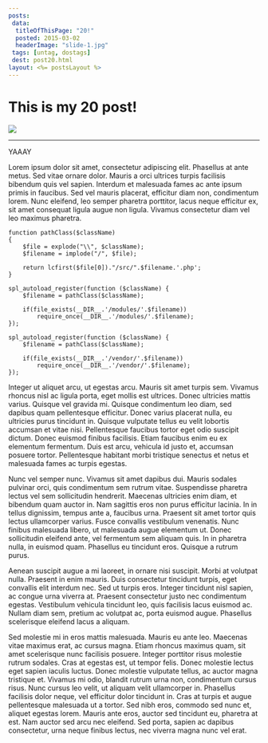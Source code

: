 ```yaml
---
posts:
 data:
  titleOfThisPage: "20!"
  posted: 2015-03-02
  headerImage: "slide-1.jpg"
 tags: [untag, dostags]
 dest: post20.html
layout: <%= postsLayout %>
---
```


# This is my 20 post!

<img class="img-responsive img-border img-full" src="{{pathAssets}}img/slide-1.jpg"/>

- - -

YAAAY


Lorem ipsum dolor sit amet, consectetur adipiscing elit. Phasellus at ante metus. Sed vitae ornare dolor. Mauris a orci ultrices turpis facilisis bibendum quis vel sapien. Interdum et malesuada fames ac ante ipsum primis in faucibus. Sed vel mauris placerat, efficitur diam non, condimentum lorem. Nunc eleifend, leo semper pharetra porttitor, lacus neque efficitur ex, sit amet consequat ligula augue non ligula. Vivamus consectetur diam vel leo maximus pharetra.

```
function pathClass($className)
{
    $file = explode("\\", $className);
    $filename = implode("/", $file);

    return lcfirst($file[0])."/src/".$filename.'.php';
}

spl_autoload_register(function ($className) {
    $filename = pathClass($className);

    if(file_exists(__DIR__.'/modules/'.$filename))
        require_once(__DIR__.'/modules/'.$filename);
});

spl_autoload_register(function ($className) {
    $filename = pathClass($className);

    if(file_exists(__DIR__.'/vendor/'.$filename))
        require_once(__DIR__.'/vendor/'.$filename);
});
```


Integer ut aliquet arcu, ut egestas arcu. Mauris sit amet turpis sem. Vivamus rhoncus nisl ac ligula porta, eget mollis est ultrices. Donec ultricies mattis varius. Quisque vel gravida mi. Quisque condimentum leo diam, sed dapibus quam pellentesque efficitur. Donec varius placerat nulla, eu ultricies purus tincidunt in. Quisque vulputate tellus eu velit lobortis accumsan et vitae nisi. Pellentesque faucibus tortor eget odio suscipit dictum. Donec euismod finibus facilisis. Etiam faucibus enim eu ex elementum fermentum. Duis est arcu, vehicula id justo et, accumsan posuere tortor. Pellentesque habitant morbi tristique senectus et netus et malesuada fames ac turpis egestas.

Nunc vel semper nunc. Vivamus sit amet dapibus dui. Mauris sodales pulvinar orci, quis condimentum sem rutrum vitae. Suspendisse pharetra lectus vel sem sollicitudin hendrerit. Maecenas ultricies enim diam, et bibendum quam auctor in. Nam sagittis eros non purus efficitur lacinia. In in tellus dignissim, tempus ante a, faucibus urna. Praesent sit amet tortor quis lectus ullamcorper varius. Fusce convallis vestibulum venenatis. Nunc finibus malesuada libero, ut malesuada augue elementum ut. Donec sollicitudin eleifend ante, vel fermentum sem aliquam quis. In in pharetra nulla, in euismod quam. Phasellus eu tincidunt eros. Quisque a rutrum purus.

Aenean suscipit augue a mi laoreet, in ornare nisi suscipit. Morbi at volutpat nulla. Praesent in enim mauris. Duis consectetur tincidunt turpis, eget convallis elit interdum nec. Sed ut turpis eros. Integer tincidunt nisl sapien, ac congue urna viverra at. Praesent consectetur justo nec condimentum egestas. Vestibulum vehicula tincidunt leo, quis facilisis lacus euismod ac. Nullam diam sem, pretium ac volutpat ac, porta euismod augue. Phasellus scelerisque eleifend lacus a aliquam.

Sed molestie mi in eros mattis malesuada. Mauris eu ante leo. Maecenas vitae maximus erat, ac cursus magna. Etiam rhoncus maximus quam, sit amet scelerisque nunc facilisis posuere. Integer porttitor risus molestie rutrum sodales. Cras at egestas est, ut tempor felis. Donec molestie lectus eget sapien iaculis luctus. Donec molestie vulputate tellus, ac auctor magna tristique et. Vivamus mi odio, blandit rutrum urna non, condimentum cursus risus. Nunc cursus leo velit, ut aliquam velit ullamcorper in. Phasellus facilisis dolor neque, vel efficitur dolor tincidunt in. Cras at turpis et augue pellentesque malesuada ut a tortor. Sed nibh eros, commodo sed nunc et, aliquet egestas lorem. Mauris ante eros, auctor sed tincidunt eu, pharetra at est. Nam auctor sed arcu nec eleifend. Sed porta, sapien ac dapibus consectetur, urna neque finibus lectus, nec viverra magna nunc vel erat.